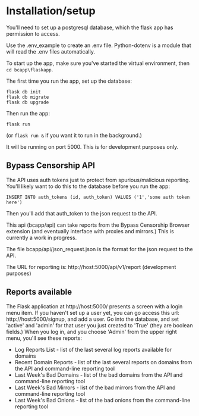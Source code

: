 # Installation/setup

You'll need to set up a postgresql database, which the flask app has permission to access.

Use the .env_example to create an .env file. Python-dotenv is a module that will read the .env files automatically.

To start up the app, make sure you've started the virtual environment, then `cd bcapp\flaskapp`.

The first time you run the app, set up the database:

```
flask db init
flask db migrate
flask db upgrade
```

Then run the app:

`flask run`

(or `flask run &` if you want it to run in the background.)

It will be running on port 5000. This is for development purposes only.

## Bypass Censorship API

The API uses auth tokens just to protect from spurious/malicious reporting. You'll likely want to do this to the database before you run the app:

`INSERT INTO auth_tokens (id, auth_token) VALUES ('1','some auth token here')`

Then you'll add that auth_token to the json request to the API.

This api (bcapp/api) can take reports from the Bypass Censorship Browser extension (and eventually interface with proxies and mirrors.) This is currently a work in progress.

The file bcapp/api/json_request.json is the format for the json request to the API. 

The URL for reporting is: http://host:5000/api/v1/report (development purposes)

## Reports available

The Flask application at http://host:5000/ presents a screen with a login menu item. If you haven't set up a user yet, you can go access this url: http://host:5000/signup, and add a user. Go into the database, and set 'active' and 'admin' for that user you just created to 'True' (they are boolean fields.) When you log in, and you choose 'Admin' from the upper right menu, you'll see these reports:

- Log Reports List - list of the last several log reports available for domains
- Recent Domain Reports - list of the last several reports on domains from the API and command-line reporting tool
- Last Week's Bad Domains - list of the bad domains from the API and command-line reporting tool
- Last Week's Bad Mirrors - list of the bad mirrors from the API and command-line reporting tool
- Last Week's Bad Onions - list of the bad onions from the command-line reporting tool

